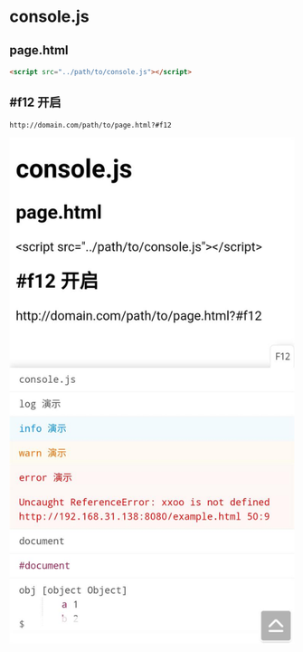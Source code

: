 # console.js

## page.html
```html
<script src="../path/to/console.js"></script>
```

## #f12 开启
```
http://domain.com/path/to/page.html?#f12
```

![console](mb.png)  
